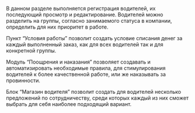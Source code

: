 В данном разделе выполняется регистрация водителей, их последующий просмотр и редактирование. Водителей можно разделить на группы, согласно занимаемого статуса в компании, определить для них приоритет в работе.

Пункт “Условия работы” позволит создать условие списания денег за каждый выполненный заказ, как для всех водителей так и для конкретной группы.

Модуль “Поощрения и наказания” позволяет создавать и автоматизировать необходимые правила, для стимулирования водителей к более качественной работе, или же наказывать за провинности.

Блок “Магазин водителя” позволит создать для водителей несколько предложений по сотрудничеству, среди которых каждый из них сможет выбрать для себя наиболее подходящий вариант.